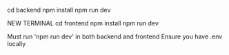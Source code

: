 cd backend
npm install
npm run dev

NEW TERMINAL
cd frontend
npm install
npm run dev

Must run 'npm run dev' in both backend and frontend
Ensure you have .env locally
